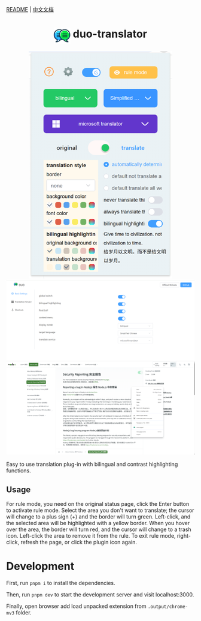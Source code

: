 [README](README.md) | [中文文档](README_zh.md)
<h1 align="center">
  <img align="top" width="44" src="https://raw.githubusercontent.com/linuxscreen/duo-translator/HEAD/public/icon/48.png" alt="DUO Logo">
  <span>duo-translator</span>
</h1>

<div align="center">
<img style="width: 384px" src="https://raw.githubusercontent.com/linuxscreen/duo-translator/HEAD/docs/assets/pop-en.png" alt="">
<img src="https://raw.githubusercontent.com/linuxscreen/duo-translator/HEAD/docs/assets/option-en.png" alt="">
<img src="https://raw.githubusercontent.com/linuxscreen/duo-translator/HEAD/docs/assets/translate-page.png" alt="">
</div>

Easy to use translation plug-in with bilingual and contrast highlighting functions.

## Usage

For rule mode, you need on the original status page, click the Enter button to activate rule mode. Select the area you don't want to translate; the cursor will change to a plus sign (+) and the border will turn green. Left-click, and the selected area will be highlighted with a yellow border. When you hover over the area, the border will turn red, and the cursor will change to a trash icon. Left-click the area to remove it from the rule. To exit rule mode, right-click, refresh the page, or click the plugin icon again.

# Development

First, run `pnpm i` to install the dependencies.

Then, run `pnpm dev` to start the development server and visit localhost:3000.

Finally, open browser add load unpacked extension from `.output/chrome-mv3` folder.